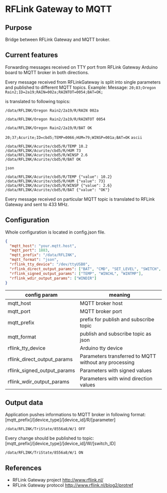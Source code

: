 # RFLink Gateway to MQTT

## Purpose
Bridge between RFLink Gateway and MQTT broker.

## Current features
Forwarding messages received on TTY port from RFLink Gateway Arduino board
to MQTT broker in both directions.

Every message received from RFLinkGateway is split into single parameters
and published to different MQTT topics.
Example:
Message:
`20;83;Oregon Rain2;ID=2a19;RAIN=002a;RAINTOT=0054;BAT=OK;`

 is translated to following topics:

 `/data/RFLINK/Oregon Rain2/2a19/R/RAIN 002a`

 `/data/RFLINK/Oregon Rain2/2a19/R/RAINTOT 0054`

 `/data/RFLINK/Oregon Rain2/2a19/R/BAT OK`
  
`20;37;Acurite;ID=cbd5;TEMP=0066;HUM=79;WINSP=001a;BAT=OK`
```ascii```
```
/data/RFLINK/Acurite/cbd5/R/TEMP 10.2
/data/RFLINK/Acurite/cbd5/R/HUM 73
/data/RFLINK/Acurite/cbd5/R/WINSP 2.6
/data/RFLINK/Acurite/cbd5/R/BAT OK
```
  
```json```
```
/data/RFLINK/Acurite/cbd5/R/TEMP {"value": 10.2}
/data/RFLINK/Acurite/cbd5/R/HUM {"value": 73}
/data/RFLINK/Acurite/cbd5/R/WINSP {"value": 2.6}
/data/RFLINK/Acurite/cbd5/R/BAT {"value": "OK"}
```
  
Every message received on particular MQTT topic is translated to
RFLink Gateway and sent to 433 MHz.

## Configuration

Whole configuration is located in config.json file.

```json
{
  "mqtt_host": "your.mqtt.host",
  "mqtt_port": 1883,
  "mqtt_prefix": "/data/RFLINK",
  "mqtt_format": "json",
  "rflink_tty_device": "/dev/ttyUSB0",
  "rflink_direct_output_params": ["BAT", "CMD", "SET_LEVEL", "SWITCH", "HUM", "CHIME", "PIR", "SMOKEALERT"],
  "rflink_signed_output_params": ["TEMP", "WINCHL", "WINTMP"],
  "rflink_wdir_output_params": ["WINDIR"]
}
```

config param | meaning
-------------|---------
| mqtt_host | MQTT broker host |
| mqtt_port | MQTT broker port|
| mqtt_prefix | prefix for publish and subscribe topic|
| mqtt_format | publish and subscribe topic as json |
| rflink_tty_device | Arduino tty device |
| rflink_direct_output_params | Parameters transferred to MQTT without any processing |
| rflink_signed_output_params | Parameters with signed values |
| rflink_wdir_output_params | Parameters with wind direction values |

## Output data
Application pushes informations to MQTT broker in following format:
[mqtt_prefix]/[device_type]/[device_id]/R/[parameter]

`/data/RFLINK/TriState/8556a8/W/1 OFF`

Every change should be published to topic:
[mqtt_prefix]/[device_type]/[device_id]/W/[switch_ID]

`/data/RFLINK/TriState/8556a8/W/1 ON`


## References
- RFLink Gateway project http://www.rflink.nl/
- RFLink Gateway protocol http://www.rflink.nl/blog2/protref
